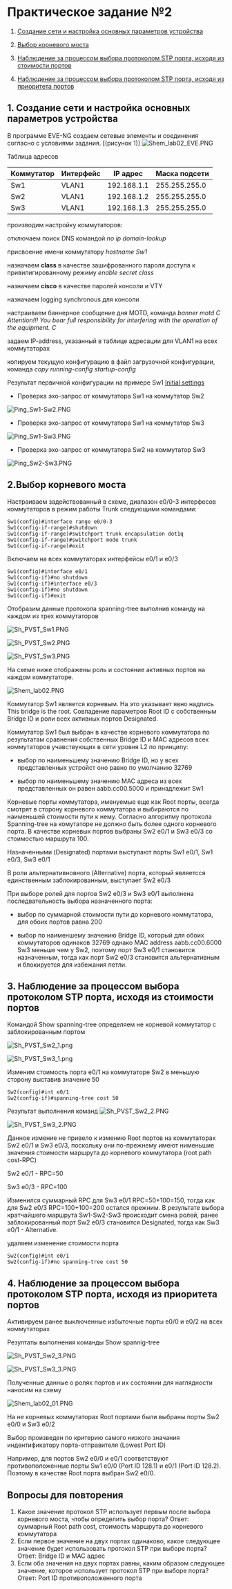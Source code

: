 # Практическое задание №2

1. [Создание сети и настройка основных параметров устройства](https://github.com/Neytrin/Network-ingeneer/blob/main/labs/lab02/readme.md#1-%D1%81%D0%BE%D0%B7%D0%B4%D0%B0%D0%BD%D0%B8%D0%B5-%D1%81%D0%B5%D1%82%D0%B8-%D0%B8-%D0%BD%D0%B0%D1%81%D1%82%D1%80%D0%BE%D0%B9%D0%BA%D0%B0--%D0%BE%D1%81%D0%BD%D0%BE%D0%B2%D0%BD%D1%8B%D1%85-%D0%BF%D0%B0%D1%80%D0%B0%D0%BC%D0%B5%D1%82%D1%80%D0%BE%D0%B2-%D1%83%D1%81%D1%82%D1%80%D0%BE%D0%B9%D1%81%D1%82%D0%B2%D0%B0)

2. [Выбор корневого моста](https://github.com/Neytrin/Network-ingeneer/blob/main/labs/lab02/readme.md#2%D0%B2%D1%8B%D0%B1%D0%BE%D1%80-%D0%BA%D0%BE%D1%80%D0%BD%D0%B5%D0%B2%D0%BE%D0%B3%D0%BE-%D0%BC%D0%BE%D1%81%D1%82%D0%B0)

3. [Наблюдение за процессом выбора протоколом STP порта, исходя из стоимости портов]()

4. [Наблюдение за процессом выбора протоколом STP порта, исходя из приоритета портов](https://github.com/Neytrin/Network-ingeneer/blob/main/labs/lab02/readme.md#4-%D0%BD%D0%B0%D0%B1%D0%BB%D1%8E%D0%B4%D0%B5%D0%BD%D0%B8%D0%B5-%D0%B7%D0%B0-%D0%BF%D1%80%D0%BE%D1%86%D0%B5%D1%81%D1%81%D0%BE%D0%BC-%D0%B2%D1%8B%D0%B1%D0%BE%D1%80%D0%B0-%D0%BF%D1%80%D0%BE%D1%82%D0%BE%D0%BA%D0%BE%D0%BB%D0%BE%D0%BC-stp-%D0%BF%D0%BE%D1%80%D1%82%D0%B0-%D0%B8%D1%81%D1%85%D0%BE%D0%B4%D1%8F-%D0%B8%D0%B7-%D0%BF%D1%80%D0%B8%D0%BE%D1%80%D0%B8%D1%82%D0%B5%D1%82%D0%B0-%D0%BF%D0%BE%D1%80%D1%82%D0%BE%D0%B2)

## 1. Создание сети и настройка  основных параметров устройства

В программе EVE-NG создаем сетевые элементы и соединения согласно с условиями задания. [(рисунок 1)]
![Shem_lab02_EVE.PNG](Shem_lab02_EVE.PNG)

Таблица адресов

| Коммутатор | Интерфейс | IP адрес    | Маска подсети |
|------------|-----------|-------------|---------------|
| Sw1        | VLAN1     | 192.168.1.1 | 255.255.255.0 |
| Sw2        | VLAN1     | 192.168.1.2 | 255.255.255.0 |
| Sw3        | VLAN1     | 192.168.1.3 | 255.255.255.0 |

производим настройку коммутаторов:

отключаем поиcк DNS командой _no ip domain-lookup_

присвоение имени коммутатору _hostname Sw1_

назначаем **class**  в качестве зашифрованного пароля доступа к привилигированному режиму _enable secret class_

назначаем **cisco** в качестве паролей консоли и VTY

назначаем logging synchronous для консоли

настраиваем баннерное сообщение дня MOTD, команда _banner motd C Attention!!! You bear full responsibility for interfering with the operation of the equipment. C_

задаем IP-address, указанный в таблице адресации для VLAN1 на всех коммутаторах

копируем текущую конфигурацию в файл загрузочной конфигурации, команда _copy running-config startup-config_

Результат первичной конфигурации на примере Sw1
[Initial settings](Initial%20settings)

- Проверка эхо-запрос от коммутатора Sw1 на коммутатор Sw2

![Ping_Sw1-Sw2.PNG](Ping_Sw1-Sw2.PNG)

- Проверка эхо-запрос от коммутатора Sw1 на коммутатор Sw3

![Ping_Sw1-Sw3.PNG](Ping_Sw1-Sw3.PNG)

- Проверка эхо-запрос от коммутатора Sw2 на коммутатор Sw3

![Ping_Sw2-Sw3.PNG](Ping_Sw2-Sw3.PNG)


## 2.Выбор корневого моста
Настраиваем задействованный в схеме, диапазон e0/0-3 интерфесов коммутаторов в режим работы Trunk следующими командами:
````
Sw1(config)#interface range e0/0-3
Sw1(config-if-range)#shutdown
Sw1(config-if-range)#switchport trunk encapsulation dot1q
Sw1(config-if-range)#switchport mode trunk
Sw1(config-if-range)#exit
````
Включаем на всех коммутаторах интерфейсы e0/1 и e0/3
````
Sw1(config)#interface e0/1
Sw1(config-if)#no shutdown
Sw1(config-if)#interface e0/3
Sw1(config-if)#no shutdown
Sw1(config-if)#exit
````
Отобразим данные протокола spanning-tree выполнив команду на каждом из трех коммутаторов

![Sh_PVST_Sw1.PNG](Sh_PVST_Sw1.PNG)

![Sh_PVST_Sw2.PNG](Sh_PVST_Sw2.PNG)

![Sh_PVST_Sw3.PNG](Sh_PVST_Sw3.PNG)

На схеме ниже отображены роль и состояние активных портов на каждом коммутаторе.

![Shem_lab02.PNG](Shem_lab02.PNG)

Коммутатор Sw1 является корневым. На это указывает явно надпись This bridge is the root. Совпадение параметров Root ID
c собственным Bridge ID и роли всех активных портов Designated.

Коммутатор Sw1 был выбран в качестве корневого коммутатора по результатам сравнения собственных Bridge ID и MAC адресов
всех коммутаторов учавствующих в сети уровня L2 по принципу:

- выбор по наименьшему значению Bridge ID, но у всех представленных устройст оно равно по умолчанию 32769

- выбор по наименьшему значению MAC адреса из всех представленных он равен aabb.cc00.5000 и принадлежит Sw1

Корневые порты коммутатора, именуемые еще как Root порты, всегда смотрят в сторону корневого коммутатора и выбираются
по наименьшей стоимости пути к нему. Согласно алгоритму протокола Spanning-tree на комутаторе не должно быть более
одного корневого порта. В качестве корневых портов выбраны Sw2 e0/1 и Sw3 e0/3 со стоимостью маршрута 100.

Назначенными (Designated) портами выступают порты Sw1 e0/1, Sw1 e0/3, Sw3 e0/1

В роли альтернативновного (Alternative) порта, который являетсся единственным заблокированным, выступает Sw2 e0/3

При выборе ролей для портов Sw2 e0/3 и Sw3 e0/1 выполнена последвательность выбора назначенного порта:

- выбор по суммарной стоимости пути до корневого коммутатора, для обоих портов равна 200

- выбор по наименшему значению Bridge ID, который для обоих коммутаторов одинаков 32769
однако MAC address aabb.cc00.6000 Sw3 меньше чем у Sw2, поэтому порт Sw3 e0/1 становится 
 назначенным, тогда как порт Sw2 e0/3 становится альтернативным и блокируется для избежания петли.

## 3. Наблюдение за процессом выбора протоколом STP порта, исходя из стоимости портов

Командой Show spanning-tree определяем не корневой коммутатор с заблокированным портом

![Sh_PVST_Sw2_1.png](Sh_PVST_Sw2_1.png)

![Sh_PVST_Sw3_1.png](Sh_PVST_Sw3_1.png)

Изменим стоимость порта e0/1 на коммутаторе Sw2 в меньшую сторону выставив значение 50

```
Sw2(config)#int e0/1
Sw2(config-if)#spanning-tree cost 50
```
Результат выполнения команд
![Sh_PVST_Sw2_2.PNG](Sh_PVST_Sw2_2.PNG)

![Sh_PVST_Sw3_2.PNG](Sh_PVST_Sw3_2.PNG)

Данное измение не привело к измению Root портов на коммутаторах Sw2 e0/1 и Sw3 e0/3, поскольку они по-прежнему имеют 
нименьшие значения стоимости маршрута до корневого коммутатора (root path cost-RPC)

Sw2 e0/1 - RPC=50

Sw3 e0/3 - RPC=100

Изменился суммарный RPC для Sw3 e0/1 RPC=50+100=150, тогда как
для Sw2 e0/3 RPC=100+100=200 остался прежним. В результате выбора кратчайшего маршрута Sw1-Sw2-Sw3
происходит смена ролей, ранее заблокированный порт Sw2 e0/3 становится Designated, тогда как Sw3 e0/1 - Alternative.

удаляем изменение стоимости порта
```
Sw2(config)#int e0/1
Sw2(config-if)#no spanning-tree cost 50
```

## 4. Наблюдение за процессом выбора протоколом STP порта, исходя из приоритета портов

Активируем ранее выключенные избыточные порты e0/0 и e0/2 на всех коммутаторах

Резултаты выполнения команды Show spannig-tree

![Sh_PVST_Sw2_3.PNG](Sh_PVST_Sw2_3.PNG)

![Sh_PVST_Sw3_3.PNG](Sh_PVST_Sw3_3.PNG)

Полученные данные о ролях портов и их состоянии для наглядности наносим на схему

![Shem_lab02_01.PNG](Shem_lab02_01.PNG)

На не корневых коммутаторах Root портами были выбраны порты Sw2 e0/0 и Sw3 e0/2

Выбор произведен по критерию самого низкого значания индентификатору порта-отправителя (Lowest Port ID)

Например, для портов Sw2 e0/0 и e0/1 соответствуют противоположенные порты Sw1 e0/0 (Port ID 128.1)
и e0/1 (Port ID 128.2).  Поэтому в качестве Root порта выбран Sw2 e0/0.

## Вопросы для повторения

1. Какое значение протокол STP использует первым после выбора корневого моста,
чтобы определить выбор порта? Ответ: суммарный Root path cost, стоимость маршрута до корневого коммутатора
2. Если первое значение на двух портах одинаково, какое следующее значение
будет использовать протокол STP при выборе порта? Ответ: Bridge ID и MAC адрес
3. Если оба значения на двух портах равны, каким образом следующее значение, 
которое использует  протокол STP при выборе порта? Ответ: Port ID противоположенного порта
